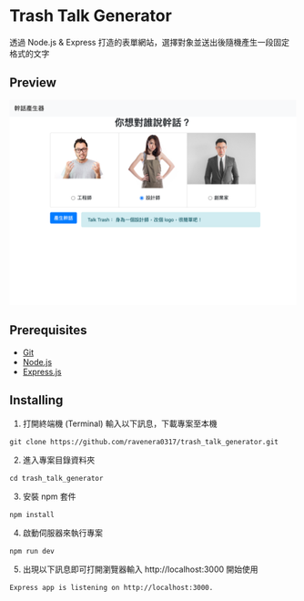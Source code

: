 # Trash Talk Generator

透過 Node.js & Express 打造的表單網站，選擇對象並送出後隨機產生一段固定格式的文字

## Preview

![](localhost_3000_.png)

## Prerequisites

- [Git](https://git-scm.com/)
- [Node.js](https://nodejs.org/en/)
- [Express.js](https://expressjs.com/)

## Installing

1. 打開終端機 (Terminal) 輸入以下訊息，下載專案至本機

```
git clone https://github.com/ravenera0317/trash_talk_generator.git
```

2. 進入專案目錄資料夾

```
cd trash_talk_generator
```

3. 安裝 npm 套件

```
npm install
```

4. 啟動伺服器來執行專案

```
npm run dev
```

5. 出現以下訊息即可打開瀏覽器輸入 http://localhost:3000 開始使用

```
Express app is listening on http://localhost:3000.
```
